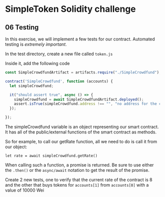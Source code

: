 # SimpleToken Solidity challenge

## 06 Testing

In this exercise, we will implement a few tests for our contract. Automated testing is *extremely important*.

In the test directory, create a new file called `token.js`

Inside it, add the following code 

```javascript
const SimpleCrowdfundArtifact = artifacts.require("./SimpleCrowdfund");

contract('SimpleCrowdfund', function (accounts) {
  let simpleCrowdfund;

  it("should assert true", async () => {
    simpleCrowdfund = await SimpleCrowdfundArtifact.deployed();
    assert.isTrue(simpleCrowdfund.address !== "", "no address for the contract");
  });

});
```

The simpleCrowdfund variable is an object representing our smart contract. It has all of the public/external functions of the smart contract as methods.

So for example, to call our getRate function, all we need to do is call it from our object:

`let rate = await simpleCrowdfund.getRate()`

When calling such a function, a promise is returned. Be sure to use either the `.then()` or the `async/await` notation to get the result of the promise.

Create 2 new tests, one to verify that the current rate of the contract is 8 and the other that buys tokens for `accounts[1]` from `accounts[0]` with a value of 10000 Wei

